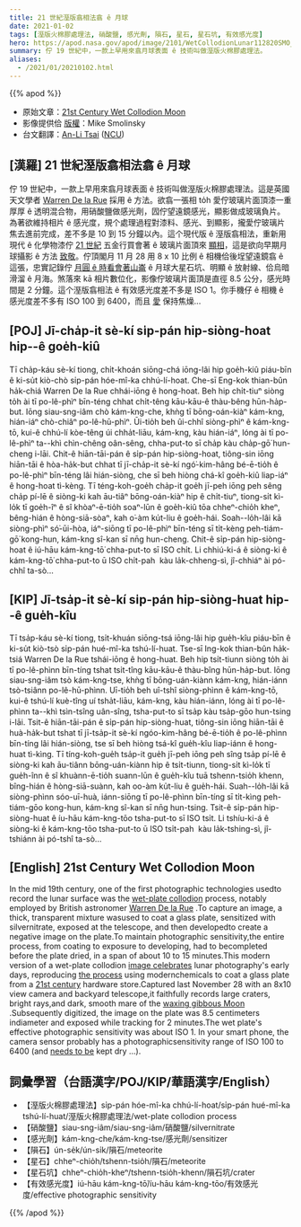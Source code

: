 ```yaml
---
title: 21 世紀溼版翕相法翕 ê 月球
date: 2021-01-02
tags: [溼版火棉膠處理法, 硝酸鹽, 感光劑, 隕石, 星石, 星石坑, 有效感光度]
hero: https://apod.nasa.gov/apod/image/2101/WetCollodionLunar112820SMO_1024.jpg
summary: 佇 19 世紀中，一款上早用來翕月球表面 ê 技術叫做溼版火棉膠處理法。
aliases:
  - /2021/01/20210102.html
---
```


{{% apod %}}

- 原始文章：[21st Century Wet Collodion Moon](https://apod.nasa.gov/apod/ap210102.html)
- 影像提供佮 [版權](https://apod.nasa.gov/apod/lib/about_apod.html#srapply)：Mike Smolinsky
- 台文翻譯：[An-Li Tsai](mailto:thianbun.taigi@gmail.com) ([NCU](https://www.astro.ncu.edu.tw))

## [漢羅] 21 世紀溼版翕相法翕 ê 月球

佇 19 世紀中，一款上早用來翕月球表面 ê 技術叫做溼版火棉膠處理法。這是英國天文學者 [Warren De la Rue](https://en.wikipedia.org/wiki/Warren_De_la_Rue) 採用 ê 方法。欲翕一張相 to̍h 愛佇玻璃片面頂漆一重厚厚 ê 透明混合物，用硝酸鹽做感光劑，囥佇望遠鏡感光，顯影做成玻璃負片。為著欲維持相片 ê 感光度，規个處理過程對漆料、感光、到顯影，攏愛佇玻璃片焦去進前完成，差不多是 10 到 15 分鐘以內。這个現代版 ê 溼版翕相法，重新用現代 ê 化學物漆佇 [21 世紀](https://www.pbs.org/wgbh/americanexperience/features/eastman-wet-plate-photography/) 五金行買會著 ê 玻璃片面頂來 [顯相](https://unblinkingeye.com/Articles/WPC/wpc.html)，這是欲向早期月球攝影 ê 方法 [致敬](https://www.metmuseum.org/art/collection/search/786096?&exhibitionId=%7b1db98082-524d-46fe-93ee-3ba6436c0acb%7d&oid=786096&pkgids=578&pg=0&rpp=20&pos=23&ft=*&offset=20)。佇頂閣月 11 月 28 用 8 x 10 比例 ê 相機佮後埕望遠鏡翕 ê 這張，忠實記錄佇 [月圓 ê 時看會著山崙](https://svs.gsfc.nasa.gov/Gallery/moonphase.html) ê 月球大星石坑、明顯 ê 放射線、佮烏暗滑溜 ê 月海。煞落來 kā 相片數位化，影像佇玻璃片面頂是直徑 8.5 公分，感光時間是 2 分鐘。這个溼版翕相法 ê 有效感光度差不多是 ISO 1。你手機仔 ê 相機 ê 感光度差不多有 ISO 100 到 6400，而且 [愛](https://www.wetplateday.org/galleries/) 保持焦燥...

## [POJ] Jī-cha̍p-it sè-kí si̍p-pán hip-siòng-hoat hip--ê goe̍h-kiû

Tī cha̍p-káu sè-kí tiong, chi̍t-khoán siōng-chá iōng-lâi hip goe̍h-kiû piáu-bīn ê ki-su̍t kiò-chò si̍p-pán hóe-mî-ka chhú-lí-hoat. Che-sī Eng-kok thian-bûn ha̍k-chiá Warren De la Rue chhái-iōng ê hong-hoat. Beh hip chi̍t-tiuⁿ siòng to̍h ài tī po-lê-phìⁿ bīn-téng chhat chi̍t-têng kāu-kāu-ê thàu-bêng hūn-ha̍p-but. Iōng siau-sng-iâm chò kám-kng-che, khǹg tī bōng-oán-kiàⁿ kám-kng, hián-iáⁿ chò-chiâⁿ po-lê-hū-phìⁿ. Ūi-tio̍h beh ûi-chhî siòng-phìⁿ ê kám-kng-tō, kui-ê chhú-lí kòe-têng úi chha̍t-liāu, kám-kng, kàu hián-iáⁿ, lóng ài tī po-lê-phìⁿ ta--khì chìn-chêng oân-sêng, chha-put-to sī cha̍p kàu cha̍p-gō͘ hun-cheng i-lāi. Chit-ê hiān-tāi-pán ê si̍p-pán hip-siòng-hoat, tiông-sin iōng hiān-tāi ê hòa-ha̍k-but chhat tī jī-cha̍p-it sè-kí ngó͘-kim-hâng bé-ē-tio̍h ê po-lê-phìⁿ bīn-téng lâi hián-siòng, che sī beh hiòng chá-kî goe̍h-kiû liap-iáⁿ ê hong-hoat tì-kèng. Tī téng-koh-goe̍h cha̍p-it goe̍h jī-peh iōng peh sêng cha̍p pí-lē ê siòng-ki kah āu-tiâⁿ bōng-oán-kiàⁿ hip ê chi̍t-tiuⁿ, tiong-si̍t kì-lo̍k tī goe̍h-îⁿ ê sî khòaⁿ-ē-tio̍h soaⁿ-lūn ê goe̍h-kiû tōa chheⁿ-chio̍h kheⁿ, bêng-hián ê hòng-siā-sòaⁿ, kah o͘-àm ku̍t-liu ê goe̍h-hái. Soah--lo̍h-lâi kā siòng-phìⁿ só͘-ūi-hòa, iáⁿ-siōng tī po-lê-phìⁿ bīn-téng sī ti̍t-kèng peh-tiám-gō͘ kong-hun, kám-kng sî-kan sī nn̄g hun-cheng. Chit-ê si̍p-pán hip-siòng-hoat ê iú-hāu kám-kng-tō͘ chha-put-to sī ISO chi̍t. Li chhiú-ki-á ê siòng-ki ê kám-kng-tō͘ chha-put-to ū ISO chi̍t-pah  kàu la̍k-chheng-sì, jî-chhiáⁿ ài pó-chhî ta-sò...

## [KIP] Jī-tsa̍p-it sè-kí si̍p-pán hip-siòng-huat hip--ê gue̍h-kîu

Tī tsa̍p-káu sè-kí tiong, tsi̍t-khuán siōng-tsá iōng-lâi hip gue̍h-kîu piáu-bīn ê ki-su̍t kiò-tsò si̍p-pán hué-mî-ka tshú-lí-huat. Tse-sī Ing-kok thian-bûn ha̍k-tsiá Warren De la Rue tshái-iōng ê hong-huat. Beh hip tsi̍t-tiunn siòng to̍h ài tī po-lê-phìnn bīn-tíng tshat tsi̍t-tîng kāu-kāu-ê thàu-bîng hūn-ha̍p-but. Iōng siau-sng-iâm tsò kám-kng-tse, khǹg tī bōng-uán-kiànn kám-kng, hián-iánn tsò-tsiânn po-lê-hū-phìnn. Uī-tio̍h beh uî-tshî siòng-phìnn ê kám-kng-tō, kui-ê tshú-lí kuè-tîng uí tsha̍t-liāu, kám-kng, kàu hián-iánn, lóng ài tī po-lê-phìnn ta--khì tsìn-tsîng uân-sîng, tsha-put-to sī tsa̍p kàu tsa̍p-gōo hun-tsing i-lāi. Tsit-ê hiān-tāi-pán ê si̍p-pán hip-siòng-huat, tiông-sin iōng hiān-tāi ê huà-ha̍k-but tshat tī jī-tsa̍p-it sè-kí ngóo-kim-hâng bé-ē-tio̍h ê po-lê-phìnn bīn-tíng lâi hián-siòng, tse sī beh hiòng tsá-kî gue̍h-kîu liap-iánn ê hong-huat tì-kìng. Tī tíng-koh-gue̍h tsa̍p-it gue̍h jī-peh iōng peh sîng tsa̍p pí-lē ê siòng-ki kah āu-tiânn bōng-uán-kiànn hip ê tsi̍t-tiunn, tiong-si̍t kì-lo̍k tī gue̍h-înn ê sî khuànn-ē-tio̍h suann-lūn ê gue̍h-kîu tuā tshenn-tsio̍h khenn, bîng-hián ê hòng-siā-suànn, kah oo-àm ku̍t-liu ê gue̍h-hái. Suah--lo̍h-lâi kā siòng-phìnn sóo-uī-huà, iánn-siōng tī po-lê-phìnn bīn-tíng sī ti̍t-kìng peh-tiám-gōo kong-hun, kám-kng sî-kan sī nn̄g hun-tsing. Tsit-ê si̍p-pán hip-siòng-huat ê íu-hāu kám-kng-tōo tsha-put-to sī ISO tsi̍t. Li tshíu-ki-á ê siòng-ki ê kám-kng-tōo tsha-put-to ū ISO tsi̍t-pah  kàu la̍k-tshing-sì, jî-tshiánn ài pó-tshî ta-sò...

## [English] 21st Century Wet Collodion Moon

In the mid 19th century, one of the first photographic technologies usedto record the lunar surface was the [wet-plate collodion](https://en.wikipedia.org/wiki/Collodion_process) process, notably employed by British astronomer [Warren De la Rue](https://en.wikipedia.org/wiki/Warren_De_la_Rue) .To capture an image, a thick, transparent mixture wasused to coat a glass plate, sensitized with silvernitrate, exposed at the telescope, and then developedto create a negative image on the plate.To maintain photographic sensitivity,the entire process, from coating to exposure to developing, had to becompleted before the plate dried, in a span of about 10 to 15 minutes.This modern version of a wet-plate collodion [image celebrates](https://www.metmuseum.org/art/collection/search/786096?&exhibitionId=%7b1db98082-524d-46fe-93ee-3ba6436c0acb%7d&oid=786096&pkgids=578&pg=0&rpp=20&pos=23&ft=*&offset=20) lunar photography's early days, reproducing [the process](https://unblinkingeye.com/Articles/WPC/wpc.html) using modernchemicals to coat a glass plate from a [21st century](https://www.pbs.org/wgbh/americanexperience/features/eastman-wet-plate-photography/) hardware store.Captured last November 28 with an 8x10 view camera and backyard telescope,it faithfully records large craters, bright rays,and dark, smooth mare of the [waxing gibbous Moon](https://svs.gsfc.nasa.gov/Gallery/moonphase.html) .Subsequently digitized, the image on the plate was 8.5 centimeters indiameter and exposed while tracking for 2 minutes.The wet plate's effective photographic sensitivity was about ISO 1. In your smart phone, the camera sensor probably has a photographicsensitivity range of ISO 100 to 6400 (and [needs to be](https://www.wetplateday.org/galleries/) kept dry ...).

## 詞彙學習（台語漢字/POJ/KIP/華語漢字/English）

- 【溼版火棉膠處理法】si̍p-pán hóe-mî-ka chhú-lí-hoat/si̍p-pán hué-mî-ka tshú-lí-huat/溼版火棉膠處理法/wet-plate collodion process
- 【硝酸鹽】siau-sng-iâm/siau-sng-iâm/硝酸鹽/silvernitrate
- 【感光劑】kám-kng-che/kám-kng-tse/感光劑/sensitizer
- 【隕石】ún-se̍k/ún-si̍k/隕石/meteorite
- 【星石】chheⁿ-chio̍h/tshenn-tsio̍h/隕石/meteorite
- 【星石坑】chheⁿ-chio̍h-kheⁿ/tshenn-tsio̍h-khenn/隕石坑/crater
- 【有效感光度】iú-hāu kám-kng-tō͘/íu-hāu kám-kng-tōo/有效感光度/effective photographic sensitivity

{{% /apod %}}
